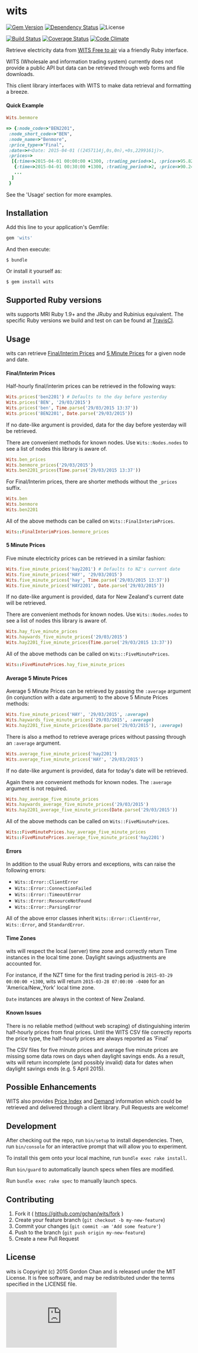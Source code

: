 # wits
[![Gem Version](https://badge.fury.io/rb/wits.svg)](http://badge.fury.io/rb/wits) [![Dependency Status](https://gemnasium.com/gchan/wits.svg?branch=master)](https://gemnasium.com/gchan/wits) ![License](https://img.shields.io/badge/license-MIT-blue.svg)

[![Build Status](https://travis-ci.org/gchan/wits.svg?branch=master)](https://travis-ci.org/gchan/wits) [![Coverage Status](https://coveralls.io/repos/gchan/wits/badge.svg?branch=master)](https://coveralls.io/r/gchan/wits?branch=master) [![Code Climate](https://codeclimate.com/github/gchan/wits/badges/gpa.svg)](https://codeclimate.com/github/gchan/wits)

Retrieve electricity data from [WITS Free to air](https://electricityinfo.co.nz/) via a friendly Ruby interface.

WITS (Wholesale and information trading system) currently does not provide a public API but data can be retrieved through web forms and file downloads.

This client library interfaces with WITS to make data retrieval and formatting a breeze.

#### Quick Example

```ruby
Wits.benmore

=> {:node_code=>"BEN2201",
 :node_short_code=>"BEN",
 :node_name=>"Benmore",
 :price_type=>"Final",
 :date=>#<Date: 2015-04-01 ((2457114j,0s,0n),+0s,2299161j)>,
 :prices=>
  [{:time=>2015-04-01 00:00:00 +1300, :trading_period=>1, :price=>95.82},
   {:time=>2015-04-01 00:30:00 +1300, :trading_period=>2, :price=>90.24},
   ...
  ]
 }
```

See the 'Usage' section for more examples.

## Installation

Add this line to your application's Gemfile:

```ruby
gem 'wits'
```

And then execute:

    $ bundle

Or install it yourself as:

    $ gem install wits


## Supported Ruby versions
wits supports MRI Ruby 1.9+ and the JRuby and Rubinius equivalent. The specific Ruby versions we build and test on can be found at [TravisCI](https://travis-ci.org/gchan/wits).

## Usage

wits can retrieve [Final/Interim Prices](https://electricityinfo.co.nz/comitFta/ftaPage.pricesMain) and [5 Minute Prices](https://electricityinfo.co.nz/comitFta/five_min_prices.main) for a given node and date.

#### Final/Interim Prices
Half-hourly final/interim prices can be retrieved in the following ways:

```ruby
Wits.prices('ben2201') # Defaults to the day before yesterday
Wits.prices('BEN', '29/03/2015')
Wits.prices('ben', Time.parse('29/03/2015 13:37'))
Wits.prices('BEN2201', Date.parse('29/03/2015'))
```

If no date-like argument is provided, data for the day before yesterday will be retrieved.

There are convenient methods for known nodes. Use `Wits::Nodes.nodes` to see a list of nodes this library is aware of.

```ruby
Wits.ben_prices
Wits.benmore_prices('29/03/2015')
Wits.ben2201_prices(Time.parse('29/03/2015 13:37'))
```

For Final/Interim prices, there are shorter methods without the `_prices` suffix.

```ruby
Wits.ben
Wits.benmore
Wits.ben2201
```

All of the above methods can be called on `Wits::FinalInterimPrices`.

```ruby
Wits::FinalInterimPrices.benmore_prices
```

#### 5 Minute Prices
Five minute electricity prices can be retrieved in a similar fashion:

```ruby
Wits.five_minute_prices('hay2201') # Defaults to NZ's current date
Wits.five_minute_prices('HAY', '29/03/2015')
Wits.five_minute_prices('hay', Time.parse('29/03/2015 13:37'))
Wits.five_minute_prices('HAY2201', Date.parse('29/03/2015'))
```

If no date-like argument is provided, data for New Zealand's current date will be retrieved.

There are convenient methods for known nodes. Use `Wits::Nodes.nodes` to see a list of nodes this library is aware of.

```ruby
Wits.hay_five_minute_prices
Wits.haywards_five_minute_prices('29/03/2015')
Wits.hay2201_five_minute_prices(Time.parse('29/03/2015 13:37'))
```

All of the above methods can be called on `Wits::FiveMinutePrices`.

```ruby
Wits::FiveMinutePrices.hay_five_minute_prices
```

#### Average 5 Minute Prices
Average 5 Minute Prices can be retrieved by passing the `:average` argument (in conjunction with a date argument) to the above 5 Minute Prices methods:

```ruby
Wits.five_minute_prices('HAY', '29/03/2015', :average)
Wits.haywards_five_minute_prices('29/03/2015', :average)
Wits.hay2201_five_minute_prices(Date.parse('29/03/2015'), :average)
```

There is also a method to retrieve average prices without passing through an `:average` argument.

```ruby
Wits.average_five_minute_prices('hay2201')
Wits.average_five_minute_prices('HAY', '29/03/2015')
```

If no date-like argument is provided, data for today's date will be retrieved.

Again there are convenient methods for known nodes. The `:average` argument is not required.

```ruby
Wits.hay_average_five_minute_prices
Wits.haywards_average_five_minute_prices('29/03/2015')
Wits.hay2201_average_five_minute_prices(Date.parse('29/03/2015'))
```

All of the above methods can be called on `Wits::FiveMinutePrices`.

```ruby
Wits::FiveMinutePrices.hay_average_five_minute_prices
Wits::FiveMinutePrices.average_five_minute_prices('hay2201')
```

#### Errors

In addition to the usual Ruby errors and exceptions, wits can raise the following errors:

* `Wits::Error::ClientError`
* `Wits::Error::ConnectionFailed`
* `Wits::Error::TimeoutError`
* `Wits::Error::ResourceNotFound`
* `Wits::Error::ParsingError`

All of the above error classes inherit `Wits::Error::ClientError`, `Wits::Error`, and `StandardError`.

#### Time Zones

wits will respect the local (server) time zone and correctly return Time instances in the local time zone. Daylight savings adjustments are accounted for.

For instance, if the NZT time for the first trading period is `2015-03-29 00:00:00 +1300`, wits will return `2015-03-28 07:00:00 -0400` for an 'America/New_York' local time zone.

`Date` instances are always in the context of New Zealand.

#### Known Issues

There is no reliable method (without web scraping) of distinguishing interim half-hourly prices from final prices. Until the WITS CSV file correctly reports the price type, the half-hourly prices are always reported as 'Final'

The CSV files for five minute prices and average five minute prices are missing some data rows on days when daylight savings ends. As a result, wits will return incomplete (and possibly invalid) data for dates when daylight savings ends (e.g. 5 April 2015).

## Possible Enhancements

WITS also provides [Price Index](https://electricityinfo.co.nz/comitFta/price_index.summary) and [Demand](https://electricityinfo.co.nz/comitFta/ftaPage.demand) information which could be retrieved and delivered through a client library. Pull Requests are welcome!

## Development

After checking out the repo, run `bin/setup` to install dependencies. Then, run `bin/console` for an interactive prompt that will allow you to experiment.

To install this gem onto your local machine, run `bundle exec rake install`.

Run `bin/guard` to automatically launch specs when files are modified.

Run `bundle exec rake spec` to manually launch specs.

## Contributing

1. Fork it ( https://github.com/gchan/wits/fork )
2. Create your feature branch (`git checkout -b my-new-feature`)
3. Commit your changes (`git commit -am 'Add some feature'`)
4. Push to the branch (`git push origin my-new-feature`)
5. Create a new Pull Request

## License

wits is Copyright (c) 2015 Gordon Chan and is released under the MIT License. It is free software, and may be redistributed under the terms specified in the LICENSE file.

[![Analytics](https://ga-beacon.appspot.com/UA-70790190-2/wits/README.md?flat)](https://github.com/igrigorik/ga-beacon)
